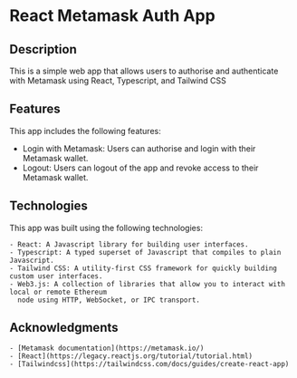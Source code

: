 # React Metamask Auth App

## Description

This is a simple web app that allows users to authorise and authenticate with Metamask
using React, Typescript, and Tailwind CSS

## Features

This app includes the following features:

- Login with Metamask: Users can authorise and login with their Metamask wallet.
- Logout: Users can logout of the app and revoke access to their Metamask wallet.

## Technologies

This app was built using the following technologies:

    - React: A Javascript library for building user interfaces.
    - Typescript: A typed superset of Javascript that compiles to plain Javascript.
    - Tailwind CSS: A utility-first CSS framework for quickly building custom user interfaces.
    - Web3.js: A collection of libraries that allow you to interact with local or remote Ethereum
      node using HTTP, WebSocket, or IPC transport.

## Acknowledgments

    - [Metamask documentation](https://metamask.io/)
    - [React](https://legacy.reactjs.org/tutorial/tutorial.html)
    - [Tailwindcss](https://tailwindcss.com/docs/guides/create-react-app)
